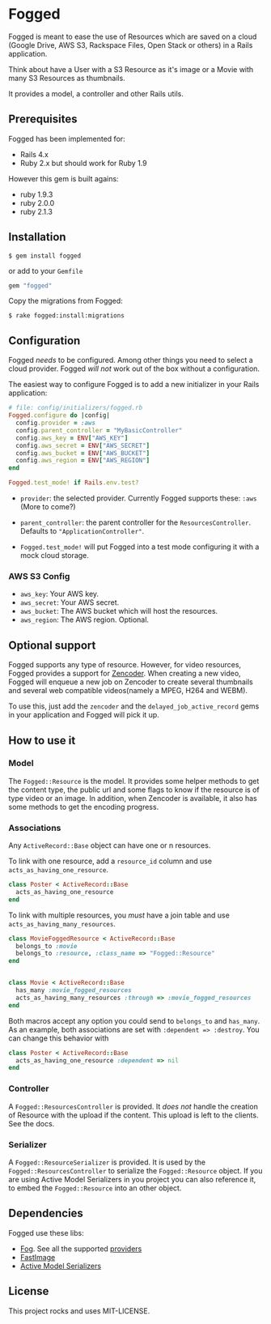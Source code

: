 # Fogged

Fogged is meant to ease the use of Resources which are saved on a cloud (Google Drive, AWS S3, Rackspace Files, Open Stack or others) in a Rails application.

Think about have a User with a S3 Resource as it's image or a Movie with many S3 Resources as thumbnails.

It provides a model, a controller and other Rails utils.

## Prerequisites
Fogged has been implemented for:
* Rails 4.x
* Ruby 2.x but should work for Ruby 1.9

However this gem is built agains:
* ruby 1.9.3
* ruby 2.0.0
* ruby 2.1.3

## Installation

```shell
$ gem install fogged
```

or add to your `Gemfile`

```ruby
gem "fogged"
```

Copy the migrations from Fogged:
```shell
$ rake fogged:install:migrations
```

## Configuration
Fogged *needs* to be configured. Among other things you need to select a cloud provider. Fogged *will not* work out of the box without a configuration.

The easiest way to configure Fogged is to add a new initializer in your Rails application:

```ruby
# file: config/initializers/fogged.rb
Fogged.configure do |config|
  config.provider = :aws
  config.parent_controller = "MyBasicController"
  config.aws_key = ENV["AWS_KEY"]
  config.aws_secret = ENV["AWS_SECRET"]
  config.aws_bucket = ENV["AWS_BUCKET"]
  config.aws_region = ENV["AWS_REGION"]
end

Fogged.test_mode! if Rails.env.test?
```

* `provider`: the selected provider. Currently Fogged supports these: `:aws` (More to come?)
* `parent_controller`: the parent controller for the `ResourcesController`. Defaults to `"ApplicationController"`.

* `Fogged.test_mode!` will put Fogged into a test mode configuring it with a mock cloud storage.

### AWS S3 Config
* `aws_key`: Your AWS key.
* `aws_secret`: Your AWS secret.
* `aws_bucket`: The AWS bucket which will host the resources.
* `aws_region`: The AWS region. Optional.

## Optional support
Fogged supports any type of resource. However, for video resources, Fogged provides a support for [Zencoder](https://zencoder.com/en/). When creating a new video, Fogged will enqueue a new job on Zencoder to create several thumbnails and several web compatible videos(namely a MPEG, H264 and WEBM).

To use this, just add the `zencoder` and the `delayed_job_active_record` gems in your application and Fogged will pick it up.

## How to use it

### Model

The `Fogged::Resource` is the model. It provides some helper methods to get the content type, the public url and some flags to know if the resource is of type video or an image. In addition, when Zencoder is available, it also has some methods to get the encoding progress.

### Associations
Any `ActiveRecord::Base` object can have one or n resources.

To link with one resource, add a `resource_id` column and use `acts_as_having_one_resource`.

```ruby
class Poster < ActiveRecord::Base
  acts_as_having_one_resource
end
```

To link with multiple resources, you *must* have a join table and use `acts_as_having_many_resources`.

```ruby
class MovieFoggedResource < ActiveRecord::Base
  belongs_to :movie
  belongs_to :resource, :class_name => "Fogged::Resource"
end


class Movie < ActiveRecord::Base
  has_many :movie_fogged_resources
  acts_as_having_many_resources :through => :movie_fogged_resources
end
```

Both macros accept any option you could send to `belongs_to` and `has_many`. As an example, both associations are set with `:dependent => :destroy`. You can change this behavior with

```ruby
class Poster < ActiveRecord::Base
  acts_as_having_one_resource :dependent => nil
end
```

### Controller
A `Fogged::ResourcesController` is provided. It *does not* handle the creation of Resource with the upload if the content. This upload is left to the clients. See the docs.

### Serializer
A `Fogged::ResourceSerializer` is provided. It is used by the `Fogged::ResourcesController` to serialize the `Fogged::Resource` object. If you are using Active Model Serializers in you project you can also reference it, to embed the `Fogged::Resource` into an other object.

## Dependencies

Fogged use these libs:
* [Fog](http://fog.io). See all the supported [providers](http://fog.io/about/provider_documentation.html)
* [FastImage](https://github.com/sdsykes/fastimage)
* [Active Model Serializers](https://github.com/rails-api/active_model_serializers)

## License

This project rocks and uses MIT-LICENSE.
